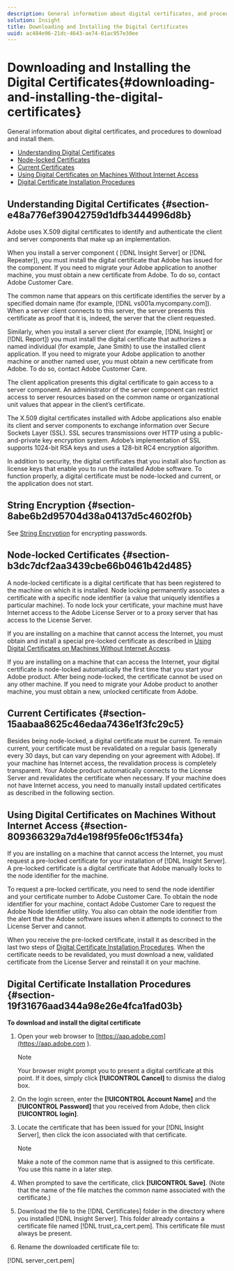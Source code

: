 ```yaml
---
description: General information about digital certificates, and procedures to download and install them.
solution: Insight
title: Downloading and Installing the Digital Certificates
uuid: ac484e96-21dc-4643-ae74-01ac957e30ee
---
```


# Downloading and Installing the Digital Certificates{#downloading-and-installing-the-digital-certificates}

General information about digital certificates, and procedures to download and install them.

* [Understanding Digital Certificates](../../../../../home/c-inst-svr/c-install-ins-svr/t-install-proc-inst-svr-dpu/c-dnld-dgtl-cert/c-dnld-dgtl-cert.md#section-e48a776ef39042759d1dfb3444996d8b) 
* [Node-locked Certificates](../../../../../home/c-inst-svr/c-install-ins-svr/t-install-proc-inst-svr-dpu/c-dnld-dgtl-cert/c-dnld-dgtl-cert.md#section-b3dc7dcf2aa3439cbe66b0461b42d485) 
* [Current Certificates](../../../../../home/c-inst-svr/c-install-ins-svr/t-install-proc-inst-svr-dpu/c-dnld-dgtl-cert/c-dnld-dgtl-cert.md#section-15aabaa8625c46edaa7436e1f3fc29c5) 
* [Using Digital Certificates on Machines Without Internet Access](../../../../../home/c-inst-svr/c-install-ins-svr/t-install-proc-inst-svr-dpu/c-dnld-dgtl-cert/c-dnld-dgtl-cert.md#section-809366329a7d4e198f95fe06c1f534fa) 
* [Digital Certificate Installation Procedures](../../../../../home/c-inst-svr/c-install-ins-svr/t-install-proc-inst-svr-dpu/c-dnld-dgtl-cert/c-dnld-dgtl-cert.md#section-19f31676aad344a98e26e4fca1fad03b)

## Understanding Digital Certificates {#section-e48a776ef39042759d1dfb3444996d8b}

Adobe uses X.509 digital certificates to identify and authenticate the client and server components that make up an implementation.

When you install a server component ( [!DNL Insight Server] or [!DNL Repeater]), you must install the digital certificate that Adobe has issued for the component. If you need to migrate your Adobe application to another machine, you must obtain a new certificate from Adobe. To do so, contact Adobe Customer Care.

The common name that appears on this certificate identifies the server by a specified domain name (for example, [!DNL vs001a.mycompany.com]). When a server client connects to this server, the server presents this certificate as proof that it is, indeed, the server that the client requested.

Similarly, when you install a server client (for example, [!DNL Insight] or [!DNL Report]) you must install the digital certificate that authorizes a named individual (for example, Jane Smith) to use the installed client application. If you need to migrate your Adobe application to another machine or another named user, you must obtain a new certificate from Adobe. To do so, contact Adobe Customer Care.

The client application presents this digital certificate to gain access to a server component. An administrator of the server component can restrict access to server resources based on the common name or organizational unit values that appear in the client’s certificate.

The X.509 digital certificates installed with Adobe applications also enable its client and server components to exchange information over Secure Sockets Layer (SSL). SSL secures transmissions over HTTP using a public-and-private key encryption system. Adobe’s implementation of SSL supports 1024-bit RSA keys and uses a 128-bit RC4 encryption algorithm.

In addition to security, the digital certificates that you install also function as license keys that enable you to run the installed Adobe software. To function properly, a digital certificate must be node-locked and current, or the application does not start.

## String Encryption {#section-8abe6b2d95704d38a04137d5c4602f0b}

See [String Encryption](../../../../../home/c-inst-svr/c-install-ins-svr/t-install-proc-inst-svr-dpu/c-dnld-dgtl-cert/string-encryption.md#concept-35da0b53650a4d7e82b240ad27f6d45a) for encrypting passwords.

## Node-locked Certificates {#section-b3dc7dcf2aa3439cbe66b0461b42d485}

A node-locked certificate is a digital certificate that has been registered to the machine on which it is installed. Node locking permanently associates a certificate with a specific node identifier (a value that uniquely identifies a particular machine). To node lock your certificate, your machine must have Internet access to the Adobe License Server or to a proxy server that has access to the License Server.

If you are installing on a machine that cannot access the Internet, you must obtain and install a special pre-locked certificate as described in [Using Digital Certificates on Machines Without Internet Access](../../../../../home/c-inst-svr/c-install-ins-svr/t-install-proc-inst-svr-dpu/c-dnld-dgtl-cert/c-dnld-dgtl-cert.md#section-809366329a7d4e198f95fe06c1f534fa).

If you are installing on a machine that can access the Internet, your digital certificate is node-locked automatically the first time that you start your Adobe product. After being node-locked, the certificate cannot be used on any other machine. If you need to migrate your Adobe product to another machine, you must obtain a new, unlocked certificate from Adobe.

## Current Certificates {#section-15aabaa8625c46edaa7436e1f3fc29c5}

Besides being node-locked, a digital certificate must be current. To remain current, your certificate must be revalidated on a regular basis (generally every 30 days, but can vary depending on your agreement with Adobe). If your machine has Internet access, the revalidation process is completely transparent. Your Adobe product automatically connects to the License Server and revalidates the certificate when necessary. If your machine does not have Internet access, you need to manually install updated certificates as described in the following section.

## Using Digital Certificates on Machines Without Internet Access {#section-809366329a7d4e198f95fe06c1f534fa}

If you are installing on a machine that cannot access the Internet, you must request a pre-locked certificate for your installation of [!DNL Insight Server]. A pre-locked certificate is a digital certificate that Adobe manually locks to the node identifier for the machine.

To request a pre-locked certificate, you need to send the node identifier and your certificate number to Adobe Customer Care. To obtain the node identifier for your machine, contact Adobe Customer Care to request the Adobe Node Identifier utility. You also can obtain the node identifier from the alert that the Adobe software issues when it attempts to connect to the License Server and cannot.

When you receive the pre-locked certificate, install it as described in the last two steps of [Digital Certificate Installation Procedures](../../../../../home/c-inst-svr/c-install-ins-svr/t-install-proc-inst-svr-dpu/c-dnld-dgtl-cert/c-dnld-dgtl-cert.md#section-19f31676aad344a98e26e4fca1fad03b). When the certificate needs to be revalidated, you must download a new, validated certificate from the License Server and reinstall it on your machine.

## Digital Certificate Installation Procedures {#section-19f31676aad344a98e26e4fca1fad03b}

**To download and install the digital certificate**

1. Open your web browser to [https://aap.adobe.com](https://aap.adobe.com ).

   >[!NOTE]
   >
   >Your browser might prompt you to present a digital certificate at this point. If it does, simply click **[!UICONTROL Cancel]** to dismiss the dialog box.

1. On the login screen, enter the **[!UICONTROL Account Name]** and the **[!UICONTROL Password]** that you received from Adobe, then click **[!UICONTROL login]**. 

1. Locate the certificate that has been issued for your [!DNL Insight Server], then click the icon associated with that certificate.

   >[!NOTE]
   >
   >Make a note of the common name that is assigned to this certificate. You use this name in a later step.

1. When prompted to save the certificate, click **[!UICONTROL Save]**. (Note that the name of the file matches the common name associated with the certificate.) 
1. Download the file to the [!DNL Certificates] folder in the directory where you installed [!DNL Insight Server]. This folder already contains a certificate file named [!DNL trust_ca_cert.pem]. This certificate file must always be present. 

1. Rename the downloaded certificate file to:

[!DNL server_cert.pem]

